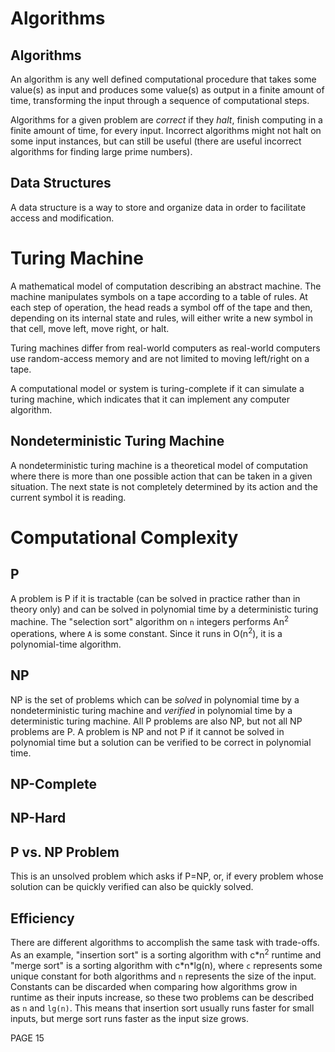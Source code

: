 # Algorithms
## Algorithms
An algorithm is any well defined computational procedure that takes some value(s)
as input and produces some value(s) as output in a finite amount of time, transforming
the input through a sequence of computational steps.

Algorithms for a given problem are _correct_ if they _halt_, finish computing in
a finite amount of time, for every input. Incorrect algorithms might not halt on some
input instances, but can still be useful (there are useful incorrect algorithms for finding
large prime numbers).

## Data Structures
A data structure is a way to store and organize data in order to facilitate access and
modification.

# Turing Machine
A mathematical model of computation describing an abstract machine. The machine
manipulates symbols on a tape according to a table of rules. At each step of operation,
the head reads a symbol off of the tape and then, depending on its internal state and rules,
will either write a new symbol in that cell, move left, move right, or halt.

Turing machines differ from real-world computers as real-world computers use random-access
memory and are not limited to moving left/right on a tape.

A computational model or system is turing-complete if it can simulate a turing machine, which
indicates that it can implement any computer algorithm.

## Nondeterministic Turing Machine
A nondeterministic turing machine is a theoretical model of computation where there is
more than one possible action that can be taken in a given situation. The next state is
not completely determined by its action and the current symbol it is reading.

# Computational Complexity
## P
A problem is P if it is tractable (can be solved in practice rather than in theory only) and
can be solved in polynomial time by a deterministic turing machine. The "selection sort"
algorithm on `n` integers performs An<sup>2</sup> operations, where `A` is some constant.
Since it runs in O(n<sup>2</sup>), it is a polynomial-time algorithm.

## NP
NP is the set of problems which can be _solved_ in polynomial time by a nondeterministic
turing machine and _verified_ in polynomial time by a deterministic turing machine. All P problems
are also NP, but not all NP problems are P. A problem is NP and not P if it cannot be solved in
polynomial time but a solution can be verified to be correct in polynomial time.

## NP-Complete

## NP-Hard

## P vs. NP Problem
This is an unsolved problem which asks if P=NP, or, if every problem whose
solution can be quickly verified can also be quickly solved.

## Efficiency
There are different algorithms to accomplish the same task with trade-offs. As an example,
"insertion sort" is a sorting algorithm with c\*n<sup>2</sup> runtime and "merge sort" is a sorting
algorithm with c\*n\*lg(n), where `c` represents some unique constant for both algorithms and `n` represents the size of the input. Constants can be discarded when comparing how algorithms
grow in runtime as their inputs increase, so these two problems can be described as `n` and `lg(n)`.
This means that insertion sort usually runs faster for small inputs, but merge sort runs faster
as the input size grows.

PAGE 15
